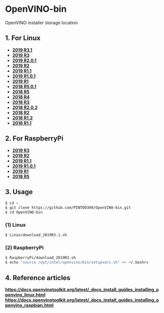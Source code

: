 # OpenVINO-bin
OpenVINO installer storage location

## 1. For Linux
- **[2019 R3.1](Linux/download_2019R3.1.sh)**
- **[2019 R3](Linux/download_2019R3.sh)**
- **[2019 R2.0.1](Linux/download_2019R2.0.1.sh)**
- **[2019 R2](Linux/download_2019R2.sh)**
- **[2019 R1.1](Linux/download_2019R1.1.sh)**
- **[2019 R1.0.1](Linux/download_2019R1.0.1.sh)**
- **[2019 R1](Linux/download_2019R1.sh)**
- **[2018 R5.0.1](Linux/download_2018R5.0.1.sh)**
- **[2018 R5](Linux/download_2018R5.0.0.sh)**
- **[2018 R4](Linux/download_2018R4.sh)**
- **[2018 R3](Linux/download_2018R3.sh)**
- **[2018 R2.0.2](Linux/download_2018R2.0.2.sh)**
- **[2018 R2](Linux/download_2018R2.sh)**
- **[2018 R1.2](Linux/download_2018R1.2.sh)**
- **[2018 R1.1](Linux/download_2018R1.1.sh)**

## 2. For RaspberryPi
- **[2019 R3](RaspberryPi/download_2019R3.sh)**
- **[2019 R2](RaspberryPi/download_2019R2.sh)**
- **[2019 R1.1](RaspberryPi/download_2019R1.1.sh)**
- **[2019 R1.0.1](RaspberryPi/download_2019R1.0.1.sh)**
- **[2019 R1](RaspberryPi/download_2019R1.sh)**
- **[2018 R5](RaspberryPi/download_2018R5.sh)**

## 3. Usage
```bash
$ cd ~
$ git clone https://github.com/PINTO0309/OpenVINO-bin.git
$ cd OpenVINO-bin
```
### (1) Linux
```bash
$ Linux/download_2019R3.1.sh
```

### (2) RaspberryPi
```bash
$ RaspberryPi/download_2019R3.sh
$ echo "source /opt/intel/openvino/bin/setupvars.sh" >> ~/.bashrc
```
## 4. Reference articles
**https://docs.openvinotoolkit.org/latest/_docs_install_guides_installing_openvino_linux.html**  
**https://docs.openvinotoolkit.org/latest/_docs_install_guides_installing_openvino_raspbian.html**  
